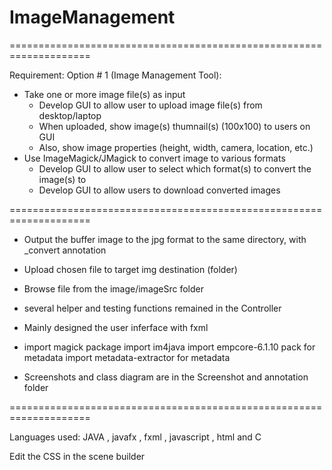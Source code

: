 # ImageManagement

====================================================================

Requirement:
Option # 1 (Image Management Tool):
- Take one or more image file(s) as input
    - Develop GUI to allow user to upload image file(s) from desktop/laptop
    - When uploaded, show image(s) thumnail(s) (100x100) to users on GUI
    - Also, show image properties (height, width, camera, location, etc.)
- Use ImageMagick/JMagick to convert image to various formats
    - Develop GUI to allow user to select which format(s) to convert the image(s) to
    - Develop GUI to allow users to download converted images
 
====================================================================
 
- Output the buffer image to the jpg format to the same directory, 
    with _convert annotation
 
- Upload chosen file to target img destination (folder)
 
- Browse file from the image/imageSrc folder
 
- several helper and testing functions remained in the Controller
 
- Mainly designed the user inferface with fxml

- import magick package
  import im4java
  import empcore-6.1.10 pack for metadata
  import metadata-extractor for metadata

- Screenshots and class diagram are in the Screenshot and annotation folder
 
====================================================================

 Languages used: JAVA , javafx , fxml , javascript , html and C

 Edit the CSS in the scene builder
